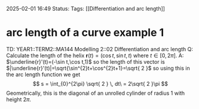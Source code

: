 2025-02-01 16:49
Status: 
Tags: [[Differentiation and arc length]]
# arc length of a curve example 1

TD: YEAR1::TERM2::MA144 Modelling 2::02 Differentiation and arc length
Q: Calculate the length of the helix $\mathbf{r}(t) = (\cos t, \sin t, t)$ where $t \in [0, 2\pi]$.
A: $\underline{r}'(t)=(-\sin t,\cos t,1)$ so the length of this vector is
$|\underline{r}'(t)|=\sqrt{\sin^{2}t+\cos^{2}t+1}=\sqrt{ 2 }$ so using this in the arc length function we get $$
s = \int_{0}^{2\pi} \sqrt{ 2 } \, dt\ = 2\sqrt{ 2 }\pi
$$Geometrically, this is the diagonal of an unrolled cylinder of radius $1$ with height $2\pi$.
<!--ID: 1738429028598-->
